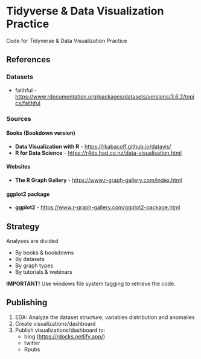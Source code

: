 # Tidyverse & Data Visualization Practice
Code for Tidyverse & Data Visualization Practice

## References

### Datasets
* faithful - https://www.rdocumentation.org/packages/datasets/versions/3.6.2/topics/faithful

### Sources
#### Books (Bookdown version)
* **Data Visualization with R** - https://rkabacoff.github.io/datavis/
* **R for Data Science** - https://r4ds.had.co.nz/data-visualisation.html
#### Websites
* **The R Graph Gallery** - https://www.r-graph-gallery.com/index.html
#### ggplot2 package 
* **ggplot2** - https://www.r-graph-gallery.com/ggplot2-package.html

## Strategy
Analyses are divided  
* By books & bookdowns
* By datasets
* By graph types
* By tutorials & webinars

**IMPORTANT!** Use windows file system tagging to retrieve the code. 

## Publishing
1. EDA: Analyze the dataset structure, variables distribution and anomalies  
2. Create visualizations/dashboard
3. Publish visualizations/dashboard to:
    + blog (https://rdocks.netlify.app/)
    + twitter
    + Rpubs


